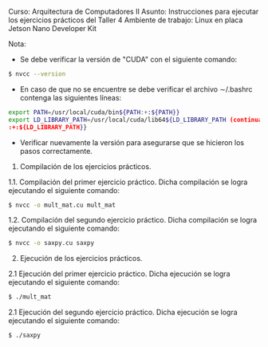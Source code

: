 Curso: Arquitectura de Computadores II
Asunto: Instrucciones para ejecutar los ejercicios prácticos del Taller 4
Ambiente de trabajo: Linux en placa Jetson Nano Developer Kit

Nota:
- Se debe verificar la versión de "CUDA" con el siguiente comando:
```bash
$ nvcc --version
```
    
- En caso de que no se encuentre se debe verificar el archivo ∼/.bashrc contenga las siguientes líneas:
```bash
export PATH=/usr/local/cuda/bin${PATH:+:${PATH}}
export LD_LIBRARY_PATH=/usr/local/cuda/lib64${LD_LIBRARY_PATH (continua)
:+:${LD_LIBRARY_PATH}}
```

- Verificar nuevamente la versión para asegurarse que se hicieron los pasos correctamente.

1. Compilación de los ejercicios prácticos.

1.1. Compilación del primer ejercicio práctico. Dicha compilación se logra ejecutando el siguiente comando:
```bash
$ nvcc -o mult_mat.cu mult_mat
```

1.2. Compilación del segundo ejercicio práctico. Dicha compilación se logra ejecutando el siguiente comando:
```bash
$ nvcc -o saxpy.cu saxpy
```

2. Ejecución de los ejercicios prácticos.

2.1 Ejecución del primer ejercicio práctico. Dicha ejecución se logra ejecutando el siguiente comando:
```bash
$ ./mult_mat
```

2.1 Ejecución del segundo ejercicio práctico. Dicha ejecución se logra ejecutando el siguiente comando:
```bash
$ ./saxpy
```
